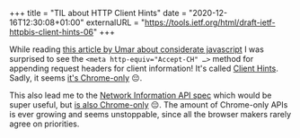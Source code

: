 +++
title = "TIL about HTTP Client Hints"
date = "2020-12-16T12:30:08+01:00"
externalURL = "https://tools.ietf.org/html/draft-ietf-httpbis-client-hints-06"
+++

While reading [this article by Umar about considerate javascript][article] I was surprised to see the `<meta http-equiv="Accept-CH" …>` method for appending request headers for client information! It's called [Client Hints][ietf]. Sadly, it seems [it's Chrome-only][ch] 😔.

This also lead me to the [Network Information API spec][net] which would be super useful, but [is also Chrome-only][ni] 😔. The amount of Chrome-only APIs is ever growing and seems unstoppable, since all the browser makers rarely agree on priorities.

[article]: https://umaar.com/dev-tips/242-considerate-javascript/
[ietf]: https://tools.ietf.org/html/draft-ietf-httpbis-client-hints-06
[ch]: https://caniuse.com/client-hints-dpr-width-viewport
[net]: https://wicg.github.io/netinfo/
[ni]: https://caniuse.com/netinfo
